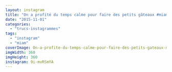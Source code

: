 ```yaml
---
layout: instagram
title: "On a profité du temps calme pour faire des petits gâteaux #miam #dinos"
date: "2015-11-01"
categories: 
  - "trucs-instagrammes"
tags: 
  - "instagram"
  - "miam"
coverImage: On-a-profite-du-temps-calme-pour-faire-des-petits-gateaux-miam-dinos.jpg
imgWidth: 360
imgHeight: 360
instagram: 9i-mvRSmYA
---
```

